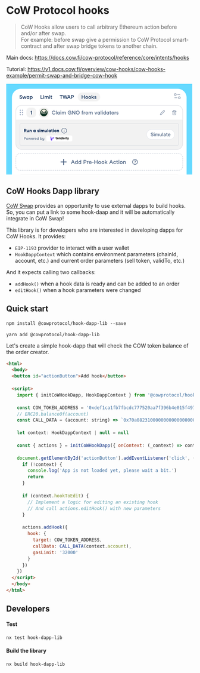 # CoW Protocol hooks

>CoW Hooks allow users to call arbitrary Ethereum action before and/or after swap.  
>For example: before swap give a permission to CoW Protocol smart-contract and after swap bridge tokens to another chain.

Main docs: https://docs.cow.fi/cow-protocol/reference/core/intents/hooks

Tutorial: https://v1.docs.cow.fi/overview/cow-hooks/cow-hooks-example/permit-swap-and-bridge-cow-hook

![](./demo.png)

## CoW Hooks Dapp library

[CoW Swap](https://swap.cow.fi/) provides an opportunity to use external dapps to build hooks.  
So, you can put a link to some hook-daap and it will be automatically integrate in CoW Swap!

This library is for developers who are interested in developing dapps for CoW Hooks.
It provides:
 - `EIP-1193` provider to interact with a user wallet
 - `HookDappContext` which contains environment parameters (chainId, account, etc.) and current order parameters (sell token, validTo, etc.)

And it expects calling two callbacks:
 - `addHook()` when a hook data is ready and can be added to an order
 - `editHook()` when a hook parameters were changed

## Quick start

```
npm install @cowprotocol/hook-dapp-lib --save
```

```
yarn add @cowprotocol/hook-dapp-lib
```

Let's create a simple hook-dapp that will check the COW token balance of the order creator.

```html
<html>
  <body>
  <button id="actionButton">Add hook</button>

  <script>
    import { initCoWHookDapp, HookDappContext } from '@cowprotocol/hook-dapp-lib'

    const COW_TOKEN_ADDRESS = '0xdef1ca1fb7fbcdc777520aa7f396b4e015f497ab'
    // ERC20.balanceOf(account)
    const CALL_DATA = (account: string) => `0x70a08231000000000000000000000000${account.slice(2)}`
    
    let context: HookDappContext | null = null
  
    const { actions } = initCoWHookDapp({ onContext: (_context) => context = _context })
    
    document.getElementById('actionButton').addEventListener('click', () => {
      if (!context) {
        console.log('App is not loaded yet, please wait a bit.')
        return
      }
      
      if (context.hookToEdit) {
        // Implement a logic for editing an existing hook
        // And call actions.editHook() with new parameters
      }

      actions.addHook({
        hook: {
          target: COW_TOKEN_ADDRESS,
          callData: CALL_DATA(context.account),
          gasLimit: '32000'
        }
      })
    })
  </script>
  </body>
</html>
```

## Developers

#### Test

```
nx test hook-dapp-lib
```

#### Build the library

```
nx build hook-dapp-lib
```
